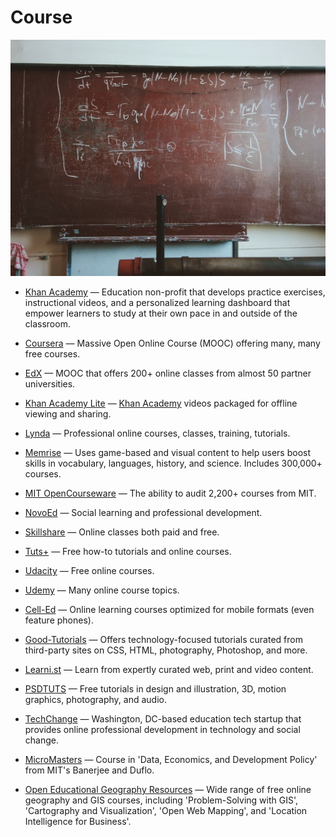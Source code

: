# Course

![course](../images/course.jpg)

- [Khan Academy](https://khanacademy.org) — Education non-profit that develops practice exercises, instructional videos, and a personalized learning dashboard that empower learners to study at their own pace in and outside of the classroom.

- [Coursera](https://coursera.org) — Massive Open Online Course (MOOC) offering many, many free courses.

- [EdX](https://edx.org) — MOOC that offers 200+ online classes from almost 50 partner universities.

- [Khan Academy Lite](https://learningequality.org/ka-lite) — [Khan Academy](https://www.khanacademy.org) videos packaged for offline viewing and sharing.

- [Lynda](https://www.lynda.com) — Professional online courses, classes, training, tutorials.

- [Memrise](https://memrise.com) — Uses game-based and visual content to help users boost skills in vocabulary, languages, history, and science. Includes 300,000+ courses.

- [MIT OpenCourseware](https://ocw.mit.edu) — The ability to audit 2,200+ courses from MIT.

- [NovoEd](https://novoed.com) — Social learning and professional development.

- [Skillshare](https://www.skillshare.com) — Online classes both paid and free.

- [Tuts+](https://tutsplus.com) — Free how-to tutorials and online courses.

- [Udacity](https://www.udacity.com) — Free online courses.

- [Udemy](https://www.udemy.com) — Many online course topics.

- [Cell-Ed](https://www.cell-ed.com) — Online learning courses optimized for mobile formats (even feature phones).

- [Good-Tutorials](http://good-tutorials.com) — Offers technology-focused tutorials curated from third-party sites on CSS, HTML, photography, Photoshop, and more.

- [Learni.st](https://learni.st) — Learn from expertly curated web, print and video content.

- [PSDTUTS](https://design.tutsplus.com) — Free tutorials in design and illustration, 3D, motion graphics, photography, and audio.

- [TechChange](https://techchange.org) — Washington, DC-based education tech startup that provides online professional development in technology and social change.

- [MicroMasters](https://micromasters.mit.edu/dedp) — Course in 'Data, Economics, and Development Policy' from MIT's Banerjee and Duflo.

- [Open Educational Geography Resources](https://open.ems.psu.edu/courseware) — Wide range of free online geography and GIS courses, including 'Problem-Solving with GIS', 'Cartography and Visualization', 'Open Web Mapping', and 'Location Intelligence for Business'.
